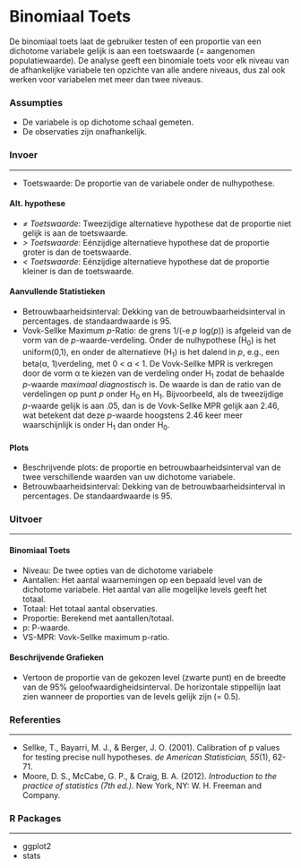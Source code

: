 Binomiaal Toets
====
De binomiaal toets laat de gebruiker testen of een proportie van een dichotome variabele gelijk is aan een toetswaarde (= aangenomen populatiewaarde). De analyse geeft een binomiale toets voor elk niveau van de afhankelijke variabele ten opzichte van alle andere niveaus, dus zal ook werken voor variabelen met meer dan twee niveaus.

### Assumpties
- De variabele is op dichotome schaal gemeten.
- De observaties zijn onafhankelijk.

### Invoer 
----
- Toetswaarde: De proportie van de variabele onder de nulhypothese.

#### Alt. hypothese
- *&ne; Toetswaarde*: Tweezijdige alternatieve hypothese dat de proportie niet gelijk is aan de toetswaarde.
- *&gt; Toetswaarde*: Eénzijdige alternatieve hypothese dat de proportie groter is dan de toetswaarde.
- *&lt; Toetswaarde*: Eénzijdige alternatieve hypothese dat de proportie kleiner is dan de toetswaarde.

#### Aanvullende Statistieken
- Betrouwbaarheidsinterval: Dekking van de betrouwbaarheidsinterval in percentages. de standaardwaarde is 95.
- Vovk-Sellke Maximum *p*-Ratio: de grens 1/(-e *p* log(*p*)) is afgeleid van de vorm van de *p*-waarde-verdeling. Onder de nulhypothese (H<sub>0</sub>) is het uniform(0,1), en onder de alternatieve (H<sub>1</sub>) is het dalend in *p*, e.g., een beta(&#945;, 1)verdeling, met 0 < &#945; < 1. De Vovk-Sellke MPR is verkregen door de vorm &#945; te kiezen van de verdeling onder H<sub>1</sub> zodat de behaalde *p*-waarde *maximaal diagnostisch* is. De waarde is dan de ratio van de verdelingen op punt *p* onder H<sub>0</sub> en H<sub>1</sub>.
Bijvoorbeeld, als de tweezijdige *p*-waarde gelijk is aan .05, dan is de Vovk-Sellke MPR gelijk aan 2.46, wat betekent dat deze *p*-waarde hoogstens 2.46 keer meer waarschijnlijk is onder H<sub>1</sub> dan onder H<sub>0</sub>.

#### Plots
- Beschrijvende plots: de proportie en betrouwbaarheidsinterval van de twee verschillende waarden van uw dichotome variabele.
- Betrouwbaarheidsinterval: Dekking van de betrouwbaarheidsinterval in percentages. De standaardwaarde is 95.
 
### Uitvoer
-----------
#### Binomiaal Toets
- Niveau: De twee opties van de dichotome variabele
- Aantallen: Het aantal waarnemingen op een bepaald level van de dichotome variabele. Het aantal van alle mogelijke levels geeft het totaal.
- Totaal: Het totaal aantal observaties.
- Proportie: Berekend met aantallen/totaal.
- p: P-waarde.
- VS-MPR: Vovk-Sellke maximum p-ratio.

#### Beschrijvende Grafieken
- Vertoon de proportie van de gekozen level (zwarte punt) en de breedte van de 95% geloofwaardigheidsinterval. De horizontale stippellijn laat zien wanneer de proporties van de levels gelijk zijn (= 0.5).

### Referenties
---
- Sellke, T., Bayarri, M. J., & Berger, J. O. (2001). Calibration of p values for testing precise null hypotheses. *de American Statistician, 55*(1), 62-71.
- Moore, D. S., McCabe, G. P., & Craig, B. A. (2012). *Introduction to the practice of statistics (7th ed.)*. New York, NY: W. H. Freeman and Company.

### R Packages
---
- ggplot2
- stats
